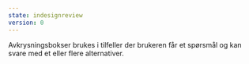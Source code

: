 ```yaml
---
state: indesignreview
version: 0
---
```

Avkrysningsbokser brukes i tilfeller der brukeren får et spørsmål og kan svare med et eller flere alternativer.
